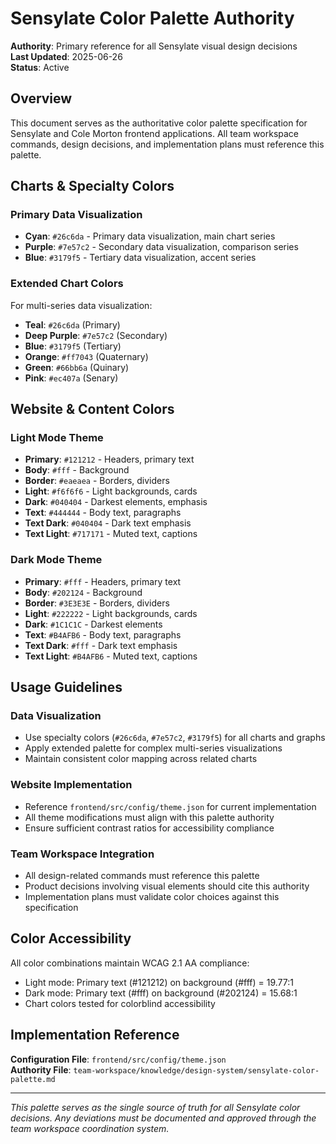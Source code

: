 # Sensylate Color Palette Authority

**Authority**: Primary reference for all Sensylate visual design decisions  
**Last Updated**: 2025-06-26  
**Status**: Active  

## Overview

This document serves as the authoritative color palette specification for Sensylate and Cole Morton frontend applications. All team workspace commands, design decisions, and implementation plans must reference this palette.

## Charts & Specialty Colors

### Primary Data Visualization
- **Cyan**: `#26c6da` - Primary data visualization, main chart series
- **Purple**: `#7e57c2` - Secondary data visualization, comparison series  
- **Blue**: `#3179f5` - Tertiary data visualization, accent series

### Extended Chart Colors
For multi-series data visualization:
- **Teal**: `#26c6da` (Primary)
- **Deep Purple**: `#7e57c2` (Secondary)
- **Blue**: `#3179f5` (Tertiary)
- **Orange**: `#ff7043` (Quaternary)
- **Green**: `#66bb6a` (Quinary)
- **Pink**: `#ec407a` (Senary)

## Website & Content Colors

### Light Mode Theme
- **Primary**: `#121212` - Headers, primary text
- **Body**: `#fff` - Background
- **Border**: `#eaeaea` - Borders, dividers
- **Light**: `#f6f6f6` - Light backgrounds, cards
- **Dark**: `#040404` - Darkest elements, emphasis
- **Text**: `#444444` - Body text, paragraphs
- **Text Dark**: `#040404` - Dark text emphasis
- **Text Light**: `#717171` - Muted text, captions

### Dark Mode Theme
- **Primary**: `#fff` - Headers, primary text
- **Body**: `#202124` - Background
- **Border**: `#3E3E3E` - Borders, dividers
- **Light**: `#222222` - Light backgrounds, cards
- **Dark**: `#1C1C1C` - Darkest elements
- **Text**: `#B4AFB6` - Body text, paragraphs
- **Text Dark**: `#fff` - Dark text emphasis
- **Text Light**: `#B4AFB6` - Muted text, captions

## Usage Guidelines

### Data Visualization
- Use specialty colors (`#26c6da`, `#7e57c2`, `#3179f5`) for all charts and graphs
- Apply extended palette for complex multi-series visualizations
- Maintain consistent color mapping across related charts

### Website Implementation
- Reference `frontend/src/config/theme.json` for current implementation
- All theme modifications must align with this palette authority
- Ensure sufficient contrast ratios for accessibility compliance

### Team Workspace Integration
- All design-related commands must reference this palette
- Product decisions involving visual elements should cite this authority
- Implementation plans must validate color choices against this specification

## Color Accessibility

All color combinations maintain WCAG 2.1 AA compliance:
- Light mode: Primary text (#121212) on background (#fff) = 19.77:1
- Dark mode: Primary text (#fff) on background (#202124) = 15.68:1
- Chart colors tested for colorblind accessibility

## Implementation Reference

**Configuration File**: `frontend/src/config/theme.json`  
**Authority File**: `team-workspace/knowledge/design-system/sensylate-color-palette.md`  

---

*This palette serves as the single source of truth for all Sensylate color decisions. Any deviations must be documented and approved through the team workspace coordination system.*